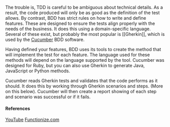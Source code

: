 The trouble is, TDD is careful to be ambiguous about technical details. As a result, the code produced will only be as good as the definition of the test allows. By contrast, BDD has strict rules on how to write and define features. These are designed to ensure the tests align properly with the needs of the business. It does this using a domain-specific language. Several of these exist, but probably the most popular is [[Gherkin]], which is used by the [Cucumber](https://cucumber.io/) BDD software.

Having defined your features, BDD uses its tools to create the method that will implement the test for each feature. The language used for these methods will depend on the language supported by the tool. Cucumber was designed for Ruby, but you can also use Gherkin to generate Java, JavaScript or Python methods.

Cucumber reads Gherkin tests and validates that the code performs as it should. It does this by working through Gherkin scenarios and steps. (More on this below). Cucumber will then create a report showing of each step and scenario was successful or if it fails.














#### References
[YouTube](https://www.youtube.com/watch?v=ydddSkVz_a8)
[Functionize.com](https://www.functionize.com/blog/behavior-driven-development-without-the-pain)
